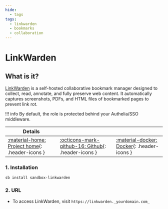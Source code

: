 ```yaml
---
hide:
  - tags
tags:
  - linkwarden
  - bookmarks
  - collaboration
---
```


# LinkWarden

## What is it?

[LinkWarden](https://linkwarden.app/) is a self-hosted collaborative bookmark manager designed to collect, read, annotate, and fully preserve web content. It automatically captures screenshots, PDFs, and HTML files of bookmarked pages to prevent link rot.

!!! info
    By default, the role is protected behind your Authelia/SSO middleware.

| Details     |             |             |
|-------------|-------------|-------------|
| [:material-home: Project home](https://linkwarden.app/){: .header-icons } | [:octicons-mark-github-16: Github](https://github.com/linkwarden/linkwarden){: .header-icons } | [:material-docker: Docker](https://github.com/linkwarden/linkwarden/pkgs/container/linkwarden){: .header-icons }|

### 1. Installation

``` shell
sb install sandbox-linkwarden
```

### 2. URL

- To access LinkWarden, visit `https://linkwarden._yourdomain.com_`